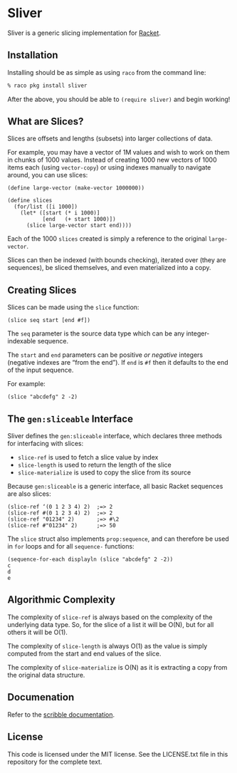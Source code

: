 # Sliver

Sliver is a generic slicing implementation for [Racket][racket].


## Installation

Installing should be as simple as using `raco` from the command line:

```zsh
% raco pkg install sliver
```

After the above, you should be able to `(require sliver)` and begin working!

## What are Slices?

Slices are offsets and lengths (subsets) into larger collections of data. 

For example, you may have a vector of 1M values and wish to work on them in chunks of 1000 values. Instead of creating 1000 new vectors of 1000 items each (using `vector-copy`) or using indexes manually to navigate around, you can use slices:

```racket
(define large-vector (make-vector 1000000))

(define slices
  (for/list ([i 1000])
    (let* ([start (* i 1000)]
           [end   (+ start 1000)])
      (slice large-vector start end))))
```

Each of the 1000 `slices` created is simply a reference to the original `large-vector`.

Slices can then be indexed (with bounds checking), iterated over (they are sequences), be sliced themselves, and even materialized into a copy.

## Creating Slices

Slices can be made using the `slice` function:

```racket
(slice seq start [end #f])
```

The `seq` parameter is the source data type which can be any integer-indexable sequence.

The `start` and `end` parameters can be positive _or negative_ integers (negative indexes are “from the end”). If `end` is `#f` then it defaults to the end of the input sequence.

For example:

```racket
(slice "abcdefg" 2 -2)
```

## The `gen:sliceable` Interface

Sliver defines the `gen:sliceable` interface, which declares three methods for interfacing with slices:

* `slice-ref` is used to fetch a slice value by index
* `slice-length` is used to return the length of the slice
* `slice-materialize` is used to copy the slice from its source

Because `gen:sliceable` is a generic interface, all basic Racket sequences are also slices:

```racket
(slice-ref ‘(0 1 2 3 4) 2)  ;=> 2
(slice-ref #(0 1 2 3 4) 2)  ;=> 2
(slice-ref "01234" 2)       ;=> #\2
(slice-ref #"01234" 2)      ;=> 50
```

The `slice` struct also implements `prop:sequence`, and can therefore be used in `for` loops and for all `sequence-` functions:

```racket
(sequence-for-each displayln (slice "abcdefg" 2 -2))
c
d
e
```

## Algorithmic Complexity

The complexity of `slice-ref` is always based on the complexity of the underlying data type. So, for the slice of a list it will be O(N), but for all others it will be O(1). 

The complexity of `slice-length` is always O(1) as the value is simply computed from the start and end values of the slice.

The complexity of `slice-materialize` is O(N) as it is extracting a copy from the original data structure.

## Documenation

Refer to the [scribble documentation][docs].

## License

This code is licensed under the MIT license. See the LICENSE.txt file in this repository for the complete text.

[racket]: https://racket-lang.org/
[docs]: https://docs.racket-lang.org/sliver/index.html
